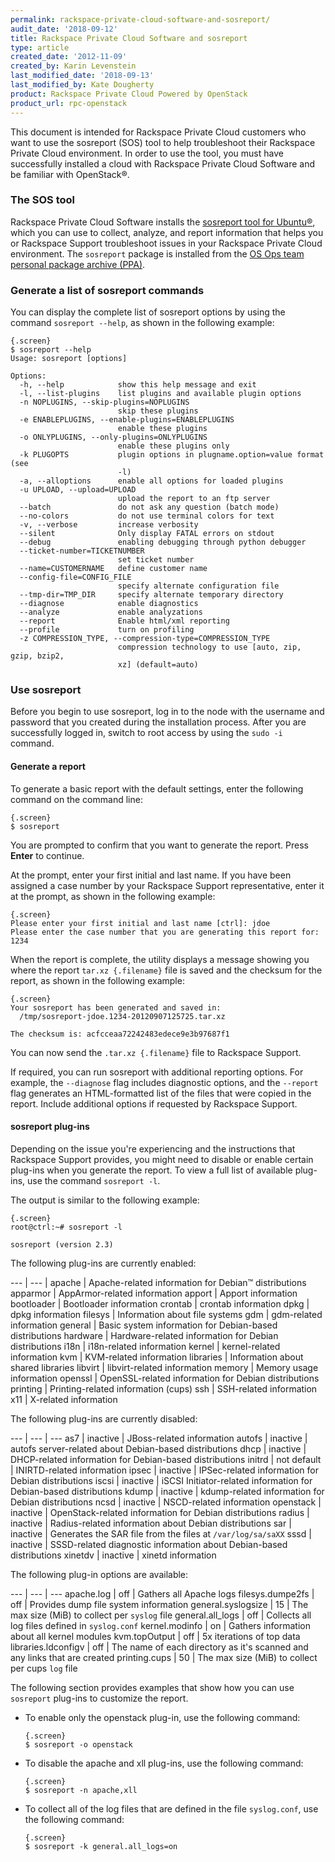 ```yaml
---
permalink: rackspace-private-cloud-software-and-sosreport/
audit_date: '2018-09-12'
title: Rackspace Private Cloud Software and sosreport
type: article
created_date: '2012-11-09'
created_by: Karin Levenstein
last_modified_date: '2018-09-13'
last_modified_by: Kate Dougherty
product: Rackspace Private Cloud Powered by OpenStack
product_url: rpc-openstack
---
```


This document is intended for Rackspace Private Cloud customers who want
to use the sosreport (SOS) tool to help troubleshoot their Rackspace Private
Cloud environment. In order to use the tool, you must have successfully
installed a cloud with Rackspace Private Cloud Software and be familiar with
OpenStack&reg;.

### The SOS tool

Rackspace Private Cloud Software installs the [sosreport tool for
Ubuntu&reg;](https://github.com/sosreport/sosreport), which you can use
to collect, analyze, and report information that helps you or Rackspace
Support troubleshoot issues in your Rackspace Private Cloud environment.
The `sosreport` package is installed from the [OS Ops team
personal package archive
(PPA)](https://launchpad.net/~osops-packaging/+archive/ppa).

### Generate a list of sosreport commands

You can display the complete list of sosreport options by using the command
`sosreport --help`, as shown in the following example:

    {.screen}
    $ sosreport --help
    Usage: sosreport [options]

    Options:
      -h, --help            show this help message and exit
      -l, --list-plugins    list plugins and available plugin options
      -n NOPLUGINS, --skip-plugins=NOPLUGINS
                            skip these plugins
      -e ENABLEPLUGINS, --enable-plugins=ENABLEPLUGINS
                            enable these plugins
      -o ONLYPLUGINS, --only-plugins=ONLYPLUGINS
                            enable these plugins only
      -k PLUGOPTS           plugin options in plugname.option=value format (see
                            -l)
      -a, --alloptions      enable all options for loaded plugins
      -u UPLOAD, --upload=UPLOAD
                            upload the report to an ftp server
      --batch               do not ask any question (batch mode)
      --no-colors           do not use terminal colors for text
      -v, --verbose         increase verbosity
      --silent              Only display FATAL errors on stdout
      --debug               enabling debugging through python debugger
      --ticket-number=TICKETNUMBER
                            set ticket number
      --name=CUSTOMERNAME   define customer name
      --config-file=CONFIG_FILE
                            specify alternate configuration file
      --tmp-dir=TMP_DIR     specify alternate temporary directory
      --diagnose            enable diagnostics
      --analyze             enable analyzations
      --report              Enable html/xml reporting
      --profile             turn on profiling
      -z COMPRESSION_TYPE, --compression-type=COMPRESSION_TYPE
                            compression technology to use [auto, zip, gzip, bzip2,
                            xz] (default=auto)

### Use sosreport

Before you begin to use sosreport, log in to the node with the
username and password that you created during the installation process.
After you are successfully logged in, switch to root access by using the
`sudo -i` command.

#### Generate a report

To generate a basic report with the default settings, enter the following
command on the command line:

    {.screen}
    $ sosreport

You are prompted to confirm that you want to generate the report.
Press **Enter** to continue.

At the prompt, enter your first initial and last name. If you have been
assigned a case number by your Rackspace Support representative, enter
it at the prompt, as shown in the following example:

    {.screen}
    Please enter your first initial and last name [ctrl]: jdoe
    Please enter the case number that you are generating this report for: 1234

When the report is complete, the utility displays a message showing
you where the report `tar.xz {.filename}` file is saved and the
checksum for the report, as shown in the following example:


    {.screen}
    Your sosreport has been generated and saved in:
      /tmp/sosreport-jdoe.1234-20120907125725.tar.xz

    The checksum is: acfcceaa72242483edece9e3b97687f1


You can now send the `.tar.xz {.filename}` file to Rackspace Support.

If required, you can run sosreport with additional reporting options.
For example, the `--diagnose` flag includes diagnostic options, and the
`--report` flag generates an HTML-formatted list of the files that were copied
in the report. Include additional options if requested by Rackspace Support.

#### sosreport plug-ins

Depending on the issue you're experiencing and the instructions that Rackspace
Support provides, you might need to disable or enable certain plug-ins when you
generate the report. To view a full list of available plug-ins, use the command
`sosreport -l`.

The output is similar to the following example:

    {.screen}
    root@ctrl:~# sosreport -l

    sosreport (version 2.3)

The following plug-ins are currently enabled:

--- | --- |
apache | Apache-related information for Debian&trade; distributions
apparmor | AppArmor-related information
apport | Apport information
bootloader | Bootloader information
crontab | crontab information
dpkg | dpkg information
filesys | Information about file systems
gdm | gdm-related information
general | Basic system information for Debian-based distributions
hardware | Hardware-related information for Debian distributions
i18n | i18n-related information
kernel | kernel-related information
kvm | KVM-related information
libraries | Information about shared libraries
libvirt | libvirt-related information
memory | Memory usage information
openssl | OpenSSL-related information for Debian distributions
printing | Printing-related information (cups)
ssh | SSH-related information
x11 | X-related information

The following plug-ins are currently disabled:

--- | --- | ---
as7 | inactive | JBoss-related information
autofs | inactive | autofs server-related about Debian-based distributions
dhcp | inactive | DHCP-related information for Debian-based distributions
initrd  | not default | INIRTD-related information
ipsec | inactive | IPSec-related information for Debian distributions
iscsi | inactive | iSCSI Initiator-related information for Debian-based distributions
kdump | inactive | kdump-related information for Debian distributions
ncsd | inactive | NSCD-related information
openstack | inactive | OpenStack-related information for Debian distributions
radius | inactive | Radius-related information about Debian distributions
sar | inactive | Generates the SAR file from the files at `/var/log/sa/saXX`
sssd | inactive | SSSD-related diagnostic information about Debian-based distributions
xinetdv | inactive | xinetd information

The following plug-in options are available:

--- | --- | ---
apache.log | off | Gathers all Apache logs
filesys.dumpe2fs | off | Provides dump file system information
general.syslogsize | 15 | The max size (MiB) to collect per `syslog` file
general.all_logs | off | Collects all log files defined in `syslog.conf`
kernel.modinfo | on | Gathers information about all kernel modules
kvm.topOutput | off | 5x iterations of top data
libraries.ldconfigv | off | The name of each directory as it's scanned and any links that are created
printing.cups | 50 | The max size (MiB) to collect per cups `log` file

The following section provides examples that show how you can use `sosreport`
plug-ins to customize the report.

-   To enable only the openstack plug-in, use the following command:

        {.screen}
        $ sosreport -o openstack

-   To disable the apache and xll plug-ins, use the following command:

        {.screen}
        $ sosreport -n apache,xll

-   To collect all of the log files that are defined in the file
    `syslog.conf`, use the following command:

        {.screen}
        $ sosreport -k general.all_logs=on
